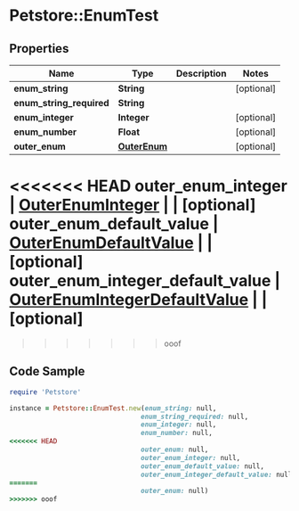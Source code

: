 # Petstore::EnumTest

## Properties

Name | Type | Description | Notes
------------ | ------------- | ------------- | -------------
**enum_string** | **String** |  | [optional] 
**enum_string_required** | **String** |  | 
**enum_integer** | **Integer** |  | [optional] 
**enum_number** | **Float** |  | [optional] 
**outer_enum** | [**OuterEnum**](OuterEnum.md) |  | [optional] 
<<<<<<< HEAD
**outer_enum_integer** | [**OuterEnumInteger**](OuterEnumInteger.md) |  | [optional] 
**outer_enum_default_value** | [**OuterEnumDefaultValue**](OuterEnumDefaultValue.md) |  | [optional] 
**outer_enum_integer_default_value** | [**OuterEnumIntegerDefaultValue**](OuterEnumIntegerDefaultValue.md) |  | [optional] 
=======
>>>>>>> ooof

## Code Sample

```ruby
require 'Petstore'

instance = Petstore::EnumTest.new(enum_string: null,
                                 enum_string_required: null,
                                 enum_integer: null,
                                 enum_number: null,
<<<<<<< HEAD
                                 outer_enum: null,
                                 outer_enum_integer: null,
                                 outer_enum_default_value: null,
                                 outer_enum_integer_default_value: null)
=======
                                 outer_enum: null)
>>>>>>> ooof
```


